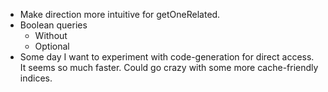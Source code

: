 - Make direction more intuitive for getOneRelated.
- Boolean queries
  - Without
  - Optional
- Some day I want to experiment with code-generation for direct access. It seems so much faster. Could go crazy with some more cache-friendly indices.
